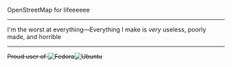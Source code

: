OpenStreetMap for lifeeeeee

___
I'm the worst at everything—Everything I make is *very* useless, poorly made, and horrible

___
~~Proud user of ![Fedora](https://img.shields.io/badge/-Fedora-blue?style=flat-square&logo=fedora)![Ubuntu](https://img.shields.io/badge/Ubuntu-orange?style=flat-square&logo=ubuntu&logoColor=white)~~
